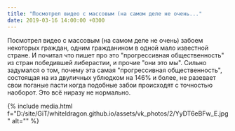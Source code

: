 ```yaml
---
title: "Посмотрел видео с массовым (на самом деле не очень..."
date: 2019-03-16 14:00:00 +0300
---
```


Посмотрел видео с массовым (на самом деле не очень) забоем некоторых граждан, одним гражданином в одной мало известной стране. И почитал что пишет про это "прогрессивная общественность" из стран победившей либерастии, и прочие "они это мы". Сильно задумался о том, почему эта самая "прогрессивная общественность", состоящая на из двуличных ублюдком на 146% и более, не разевает свои поганые пасти когда подобные забои происходят с точностью наоборот. Это всё ниразу не нормально.

{% include media.html f="D:/site/GiT/whiteldragon.github.io/assets/vk_photos/2/YyDT6eBFw_E.jpg" alt="" %}
